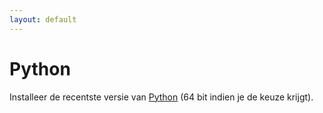 ```yaml
---
layout: default
---
```

# Python

Installeer de recentste versie van [Python](https://www.python.org/downloads/) (64 bit indien je de keuze krijgt).